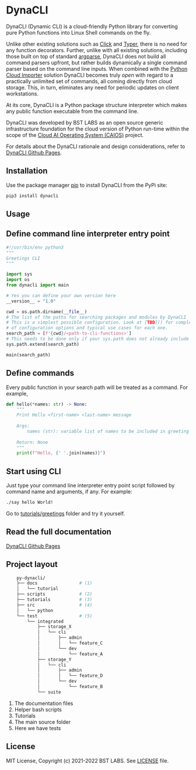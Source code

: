 # DynaCLI

DynaCLI (Dynamic CLI) is a cloud-friendly Python library for converting pure Python functions into Linux Shell commands on the fly.

Unlike other existing solutions such as [Click](https://click.palletsprojects.com/en/8.0.x/) and [Typer](https://typer.tiangolo.com/), there is no need for any function decorators. Further, unlike with all existing solutions, including those built on top of standard [argparse](https://docs.python.org/3/library/argparse.html), DynaCLI does not build all command parsers upfront, but rather builds dynamically a single command parser based on the command line inputs. When combined with the [Python Cloud Importer](https://asher-sterkin.medium.com/serverless-cloud-import-system-760d3c4a60b9) solution DynaCLI becomes truly _open_ with regard to a practically unlimited set of commands, all coming directly from cloud storage. This, in turn, eliminates any need for periodic updates on client workstations.

At its core, DynaCLI is a Python package structure interpreter which makes any public function executable from the command line.

DynaCLI was developed by BST LABS as an open source generic infrastructure foundation for the cloud version of Python run-time within the scope of the [Cloud AI Operating System (CAIOS)](http://caios.io) project.

For details about the DynaCLI rationale and design considerations, refer to [DynaCLI Github Pages](https://bstlabs.github.io/py-dynacli/).

## Installation

Use the package manager [pip](https://pip.pypa.io/en/stable/) to install DynaCLI from the PyPi site:

```bash
pip3 install dynacli
```

## Usage

## Define command line interpreter entry point

```python
#!/usr/bin/env python3
"""
Greetings CLI
"""

import sys
import os
from dynacli import main

# Yes you can define your own version here
__version__ = "1.0"

cwd = os.path.dirname(__file__)
# The list of the paths for searching packages and modules by DynaCLI
# This is a simplest possible configuration. Look at [TBD]() for complete list
# of configuration options and typical use cases for each one.
search_path = [f'{cwd}/<path-to-cli-functions>']
# This needs to be done only if your sys.path does not already include it 
sys.path.extend(search_path)

main(search_path)
```

## Define commands

Every public function in your search path will be treated as a command. For example,

```python
def hello(*names: str) -> None:
    """
    Print Hello <first-name> <last-name> message
    
    Args:
        names (str): variable list of names to be included in greeting
        
    Return: None
    """
    print(f"Hello, {' '.join(names)}")
```

## Start using CLI

Just type your command line interpreter entry point script followed by command name and arguments, if any. For example:

```bash
./say hello World! 
```

Go to [tutorials/greetings](tutorials/greetings) folder and try it yourself.

## Read the full documentation

[DynaCLI Github Pages](https://bstlabs.github.io/py-dynacli/)

## Project layout

```bash
    py-dynacli/
    ├── docs                # (1) 
    │   └── tutorial
    ├── scripts             # (2)
    ├── tutorials           # (3)
    ├── src                 # (4) 
    │   └── python
    └── test                # (5) 
        └── integrated
            ├── storage_X
            │   └── cli
            │       ├── admin
            │       │   └── feature_C
            │       └── dev
            │           └── feature_A
            ├── storage_Y
            │   └── cli
            │       ├── admin
            │       │   └── feature_D
            │       └── dev
            │           └── feature_B
            └── suite
```

1. The documentation files
2. Helper bash scripts
3. Tutorials
4. The main source folder
5. Here we have tests

## License

MIT License, Copyright (c) 2021-2022 BST LABS. See [LICENSE](LICENSE.md) file.
